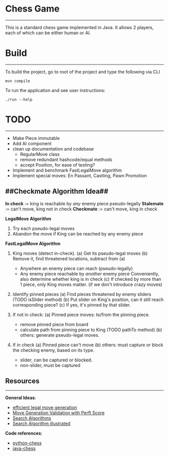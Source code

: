 
# Chess Game
---
This is a standard chess game implemented in Java.
It allows 2 players, each of which can be either human or AI.

# Build
---
To build the project, go to root of the project and type the following via CLI
```
mvn compile
```

To run the application and see user instructions:
```
./run --help
```

# TODO
---
- Make Piece immutable
- Add AI component
- clean up documentation and codebase
  - RegularMove class
  - remove redundant hashcode/equal methods
  - accept Position, for ease of testing?
- Implement and benchmark FastLegalMove algorithm
- Implement special moves: En Passant, Castling, Pawn Promotion


##Checkmate Algorithm Idea##
---
__In check__  := king is reachable by _any_ enemy piece pseudo-legally
__Stalemate__ := can't move, king not in check
__Checkmate__ := can't move, king in check

__LegalMove Algorithm__
1. Try each pseudo-legal moves
2. Abandon the move if King can be reached by any enemy piece

__FastLegalMove Algorithm__
1. King moves (detect in-check).
 (a) Get its pseudo-legal moves
 (b) Remove it, find threatened locations, subtract from (a)
     - Anywhere an enemy piece can reach (pseudo-legally)
     - Any enemy piece reachable by _another_ enemy piece
     Conveniently, also determine whether king is in check
 (c) If checked by more than 1 piece, only King moves matter. 
     (if we don't introduce crazy moves)

2. Identify pinned pieces
 (a) Find pieces threatened by enemy sliders (TODO isSlider method)
 (b) Put slider on King's position, can it still reach corresponding piece?
 (c) If yes, it's pinned by that slider.

3. If not in check:
 (a) Pinned piece moves: to/from the pinning piece.
     - remove pinned piece from board
     - calculate path from pinning piece to King (TODO pathTo method)
 (b) others: generate pseudo-legal moves.

4. If in check
 (a) Pinned piece can't move
 (b) others: must capture or block the checking enemy, based on its type.
     - slider, can be captured or blocked.
     - non-slider, must be captured


## Resources ##
---
__General Ideas__:
- [efficient legal move generation](https://peterellisjones.com/posts/generating-legal-chess-moves-efficiently/)
- [Move Generation Validation with Perft Score](http://mediocrechess.blogspot.com/2007/01/guide-perft-scores.html)
- [Search Algorithms](http://www.frayn.net/beowulf/theory.html)
- [Search Algorithm
  illustrated](https://www.freecodecamp.org/news/simple-chess-ai-step-by-step-1d55a9266977/)

__Code references__:
- [python-chess](https://github.com/niklasf/python-chess/blob/035e32b061430b36752bd994f36a86e4df25886d/chess/__init__.py)
- [java-chess](https://github.com/Vadman97/ChessGame/blob/master/src/vad/GameBoard.java)
